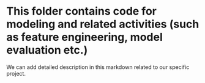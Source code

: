 # This folder contains code for modeling and related activities (such as feature engineering, model evaluation etc.)

We can add detailed description in this markdown related to our specific project.
